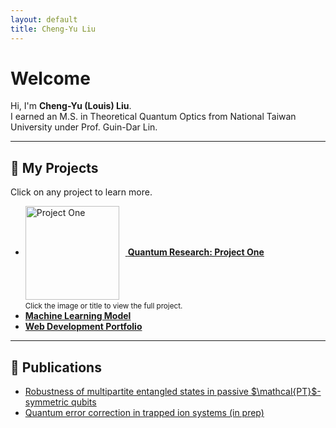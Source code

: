 ```yaml
---
layout: default
title: Cheng-Yu Liu
---
```


# Welcome

Hi, I'm **Cheng-Yu (Louis) Liu**.  
I earned an M.S. in Theoretical Quantum Optics from National Taiwan University under Prof. Guin-Dar Lin.

---

## 📂 My Projects

Click on any project to learn more.

<ul>
  <li>
    <a href="/projects/project1.html">
      <img src="/assets/images/animation2.gif" alt="Project One" style="width:150px; vertical-align:middle; margin-right:10px;" />
      <strong>Quantum Research: Project One</strong>
    </a>
    <br />
    <small>Click the image or title to view the full project.</small>
  </li>
  <li>
    <a href="/projects/project2.html">
      <strong>Machine Learning Model</strong>
    </a>
  </li>
  <li>
    <a href="/projects/project3.html">
      <strong>Web Development Portfolio</strong>
    </a>
  </li>
</ul>

---

## 📄 Publications

<ul>
  <li><a href="/publications/paper1.html">Robustness of multipartite entangled states in passive $\mathcal{PT}$-symmetric qubits</a></li>
  <li><a href="/publications/paper2.html">Quantum error correction in trapped ion systems (in prep)</a></li>
</ul>
